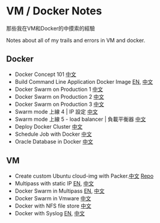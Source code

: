 # VM / Docker Notes

那些我在VM和Docker的中摸索的經驗

Notes about all of my trails and errors in VM and docker.

## Docker
- Docker Concept 101 [中文](DockerConcept101CN.md)
- Build Command Line Application Docker Image [EN](BinaryAsDockerImageEN.md), [中文](BinaryAsDockerImageCN.md)
- Docker Swarm on Production 1 [中文](SwarmModeCommandCN.md)
- Docker Swarm on Production 2 [中文](SwarmModeUndeployLeaveCN.md)
- Docker Swarm on Production 3 [中文](SwarmModeRollbackCN.md)
- Swarm mode 上線 4 | IP 設定 [中文](SwarmModeCommandCN.md)
- Swarm mode 上線 5 - load balancer | 負載平衡器 [中文](SwarmModeLoadBalancer.md)
- Deploy Docker Cluster [中文](DeployDockerClusterCN.md)
- Schedule Job with Docker [中文](CronJobWithDockerCN.md)
- Oracle Database in Docker [中文](OracleCN.md)

## VM
- Create custom Ubuntu cloud-img with Packer.[中文](MultipassPackerCN.md) [Repo](https://github.com/macauyeah/ubuntuPackerImage)
- Multipass with static IP [EN](MultipassStaticIpEN.md), [中文](MultipassStaticIpCN.md)
- Docker Swarm in Multipass [EN](MultipassDockerClusterEN.md), [中文](MultipassDockerClusterCN.md)
- Docker Swarm in Vmware [中文](VmwareDockerClusterCN.md)
- Docker with NFS file store [中文](DockerWithNfsCN.md)
- Docker with Syslog [EN](DockerSyslogEN.md), [中文](DockerSyslogCN.md)